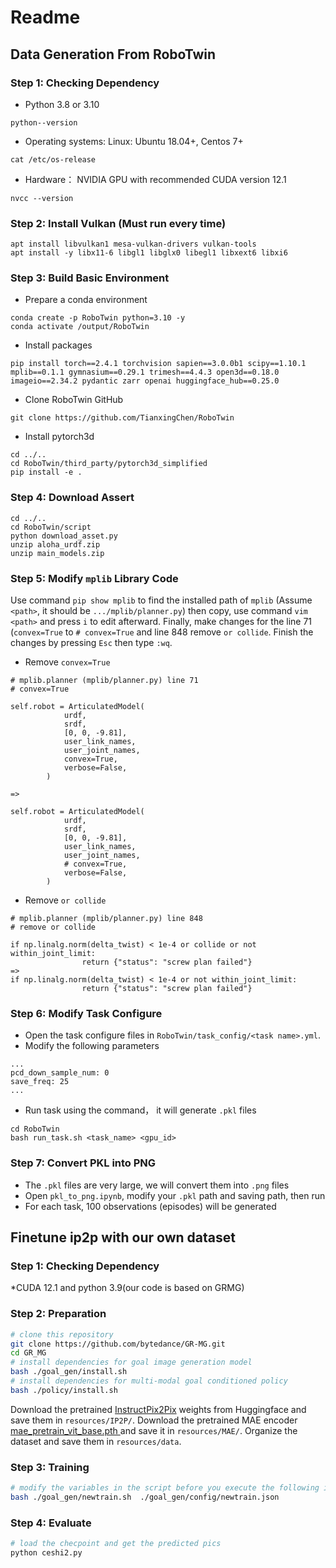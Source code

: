 # Readme

## Data Generation From RoboTwin
### Step 1: Checking Dependency
* Python 3.8 or 3.10
```
python--version
```
* Operating systems: Linux: Ubuntu 18.04+, Centos 7+
```
cat /etc/os-release
```
* Hardware： NVIDIA GPU with recommended CUDA version 12.1
```
nvcc --version
```

### Step 2: Install Vulkan (Must run every time)
```
apt install libvulkan1 mesa-vulkan-drivers vulkan-tools
apt install -y libx11-6 libgl1 libglx0 libegl1 libxext6 libxi6
```

### Step 3: Build Basic Environment
* Prepare a conda environment
```
conda create -p RoboTwin python=3.10 -y
conda activate /output/RoboTwin
```
* Install packages
```
pip install torch==2.4.1 torchvision sapien==3.0.0b1 scipy==1.10.1 mplib==0.1.1 gymnasium==0.29.1 trimesh==4.4.3 open3d==0.18.0 imageio==2.34.2 pydantic zarr openai huggingface_hub==0.25.0
```
* Clone RoboTwin GitHub
```
git clone https://github.com/TianxingChen/RoboTwin
```
* Install pytorch3d
```
cd ../.. 
cd RoboTwin/third_party/pytorch3d_simplified
pip install -e .
```

### Step 4: Download Assert
```
cd ../..
cd RoboTwin/script
python download_asset.py
unzip aloha_urdf.zip
unzip main_models.zip
```

### Step 5: Modify `mplib` Library Code
Use command `pip show mplib` to find the installed path of `mplib` (Assume `<path>`, it should be `.../mplib/planner.py`) then copy, use command `vim <path>` and press `i` to edit afterward. Finally, make changes for the line 71 (`convex=True` to `# convex=True` and line 848 remove `or collide`. Finish the changes by pressing `Esc` then type `:wq`.

* Remove `convex=True`

```
# mplib.planner (mplib/planner.py) line 71
# convex=True

self.robot = ArticulatedModel(
            urdf,
            srdf,
            [0, 0, -9.81],
            user_link_names,
            user_joint_names,
            convex=True,
            verbose=False,
        )
        
=> 

self.robot = ArticulatedModel(
            urdf,
            srdf,
            [0, 0, -9.81],
            user_link_names,
            user_joint_names,
            # convex=True,
            verbose=False,
        )
```

* Remove `or collide`

```
# mplib.planner (mplib/planner.py) line 848
# remove or collide

if np.linalg.norm(delta_twist) < 1e-4 or collide or not within_joint_limit:
                return {"status": "screw plan failed"}
=>
if np.linalg.norm(delta_twist) < 1e-4 or not within_joint_limit:
                return {"status": "screw plan failed"}
```

### Step 6: Modify Task Configure
* Open the task configure files in `RoboTwin/task_config/<task name>.yml`.
* Modify the following parameters
```
...
pcd_down_sample_num: 0
save_freq: 25
...
```
* Run task using the command， it will generate `.pkl` files
```
cd RoboTwin
bash run_task.sh <task_name> <gpu_id>
```

### Step 7: Convert PKL into PNG
* The `.pkl` files are very large, we will convert them into `.png` files
* Open `pkl_to_png.ipynb`, modify your `.pkl` path and saving path, then run
* For each task, 100 observations (episodes) will be generated

## Finetune ip2p with our own dataset
### Step 1: Checking Dependency
*CUDA 12.1 and python 3.9(our code is based on GRMG)

### Step 2: Preparation
```bash
# clone this repository
git clone https://github.com/bytedance/GR-MG.git
cd GR_MG
# install dependencies for goal image generation model
bash ./goal_gen/install.sh
# install dependencies for multi-modal goal conditioned policy
bash ./policy/install.sh
```
Download the pretrained [InstructPix2Pix](https://huggingface.co/timbrooks/instruct-pix2pix) weights from Huggingface and save them in `resources/IP2P/`. 
Download the pretrained MAE encoder [mae_pretrain_vit_base.pth ](https://dl.fbaipublicfiles.com/mae/pretrain/mae_pretrain_vit_base.pth) and save it in `resources/MAE/`.
Organize the dataset and save them in `resources/data`.

### Step 3: Training

```bash
# modify the variables in the script before you execute the following instruction
bash ./goal_gen/newtrain.sh  ./goal_gen/config/newtrain.json
```

### Step 4: Evaluate

```bash
# load the checpoint and get the predicted pics
python ceshi2.py
```
